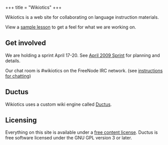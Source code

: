 +++
title = "Wikiotics"
+++

Wikiotics is a web site for collaborating on language instruction
materials.

View a [sample lesson](/en/sample_lesson) to get a feel for what we are
working on.

## Get involved

We are holding a sprint April 17-20. See [April 2009
Sprint](/en/April_2009_Sprint) for planning and details.

Our chat room is \#wikiotics on the FreeNode IRC network. (see
[instructions for chatting](/en/instructions_for_chatting))

## Ductus

Wikiotics uses a custom wiki engine called [Ductus](http://ductus.us/).

## Licensing

Everything on this site is available under a [free content
license](http://en.wikipedia.org/wiki/Free_content#Free_content_licenses).
Ductus is free software licensed under the GNU GPL version 3 or later.
